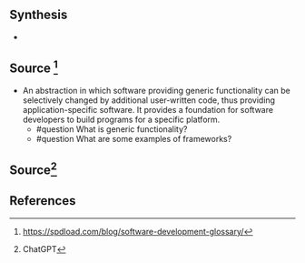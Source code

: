 ## Synthesis
- 
## Source [^1]
- An abstraction in which software providing generic functionality can be selectively changed by additional user-written code, thus providing application-specific software. It provides a foundation for software developers to build programs for a specific platform.
	- #question What is generic functionality?
	- #question What are some examples of frameworks?

## Source[^2]

## References

[^1]: https://spdload.com/blog/software-development-glossary/
[^2]: ChatGPT